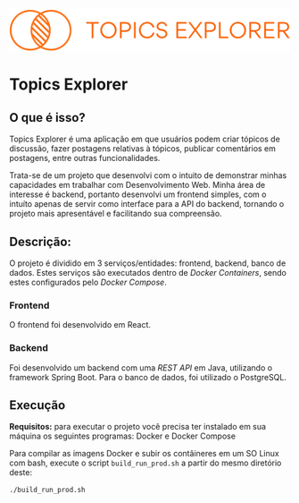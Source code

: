 <div align="center">
  <img alt="topics explorer logo" src="./logo-topics-explorer.png">
</div>


# Topics Explorer

## O que é isso?

Topics Explorer é uma aplicação em que usuários podem criar tópicos de discussão, fazer postagens relativas à tópicos, publicar comentários em postagens, entre outras funcionalidades.

Trata-se de um projeto que desenvolvi com o intuito de demonstrar minhas capacidades em trabalhar com Desenvolvimento Web. Minha área de interesse é backend, portanto desenvolvi um frontend simples, com o intuíto apenas de servir como interface para a API do backend, tornando o projeto mais apresentável e facilitando sua compreensão.

## Descrição:

O projeto é dividido em 3 serviços/entidades: frontend, backend, banco de dados.
Estes serviços são executados dentro de *Docker Containers*, sendo estes configurados pelo *Docker Compose*.

### Frontend

O frontend foi desenvolvido em React.

### Backend

Foi desenvolvido um backend com uma *REST API* em Java, utilizando o framework Spring Boot. Para o banco de dados, foi utilizado o PostgreSQL. 

## Execução

**Requisitos:** para executar o projeto você precisa ter instalado em sua máquina os seguintes programas: Docker e Docker Compose

Para compilar as imagens Docker e subir os contâineres em um SO Linux com bash, execute o script `build_run_prod.sh` a partir do mesmo diretório deste:
```
./build_run_prod.sh
```